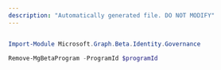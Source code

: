 ```yaml
---
description: "Automatically generated file. DO NOT MODIFY"
---
```


```powershell

Import-Module Microsoft.Graph.Beta.Identity.Governance

Remove-MgBetaProgram -ProgramId $programId

```